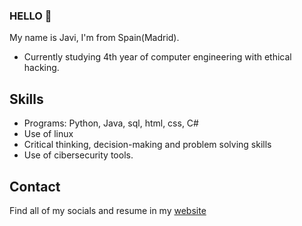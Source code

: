 ### HELLO 👋
My name is Javi, I'm from Spain(Madrid).
* Currently studying 4th year of computer engineering with ethical hacking.

## Skills
* Programs: Python, Java, sql, html, css, C#
* Use of linux
* Critical thinking, decision-making and problem solving skills
* Use of cibersecurity tools.
## Contact
Find all of my socials and resume in my [website](https://fredrikson.com.ar)
